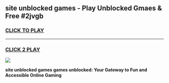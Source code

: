 
## site unblocked games - Play Unblocked Gmaes & Free #2jvgb
<h3>
<a href="https://news.freeplayer.one?title=site_unblocked_games&ref=03M">CLICK TO PLAY</a></h3>
<hr>

<h3>
<a href="https://news.freeplayer.one?title=site_unblocked_games&ref=03M">CLICK 2 PLAY</a>
  
</h3>

<a href="https://news.freeplayer.one?title=site_unblocked_games&ref=03M"><img src="https://clearcache.store/games.png"></a>


**site unblocked games games unblocked: Your Gateway to Fun and Accessible Online Gaming**
